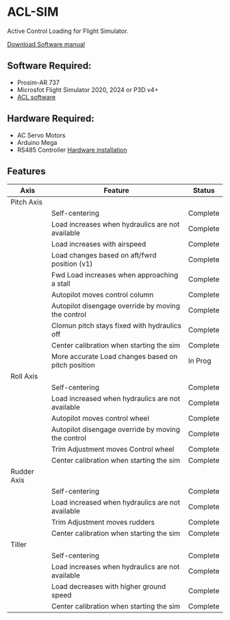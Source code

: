 # ACL-SIM
 Active Control Loading for Flight Simulator.

[Download Software manual](https://docs.google.com/document/d/1KazFxLndUraUICVV142zfowjpmU_UAafAoSC2X-yo0w/edit?usp=sharing)

## Software Required:
- Prosim-AR 737
- Microsfot Flight Simulator 2020, 2024 or P3D v4+
- [ACL software](https://github.com/vitaltechsol/ACL-SIM/releases)

## Hardware Required:
- AC Servo Motors
- Arduino Mega
- RS485 Controller
[Hardware installation](https://fabianb.medium.com/a-d862f927d0bf)


## Features 
 
| Axis        | Feature                                           | Status   |
| ----------- | ------------------------------------------------- | -------- |
| Pitch Axis  |                                                   |          |
|             | Self-centering                                    | Complete |
|             | Load increases when hydraulics are not available  | Complete |
|             | Load increases with airspeed                      | Complete |
|             | Load changes based on aft/fwrd position (v1)      | Complete |
|             | Fwd Load increases when approaching a stall       | Complete |
|             | Autopilot moves control column                    | Complete |
|             | Autopilot disengage override by moving the control| Complete |
|             | Clomun pitch stays fixed with hydraulics off      | Complete |
|             | Center calibration when starting the sim          | Complete |
|             | More accurate Load changes based on pitch position| In Prog  |
| Roll Axis   |                                                   |          |
|             | Self-centering                                    | Complete |
|             | Load increased when hydraulics are not available  | Complete |
|             | Autopilot moves control wheel                     | Complete |
|             | Autopilot disengage override by moving the control| Complete |
|             | Trim Adjustment moves Control wheel               | Complete |
|             | Center calibration when starting the sim          | Complete |
| Rudder Axis |                                                   |          |
|             | Self-centering                                    | Complete |
|             | Load increased when hydraulics are not available  | Complete |
|             | Trim Adjustment moves rudders                     | Complete |
|             | Center calibration when starting the sim          | Complete |
| Tiller      |                                                   |          |
|             | Self-centering                                    | Complete |
|             | Load increases when hydraulics are not available  | Complete |
|             | Load decreases with higher ground speed           | Complete |
|             | Center calibration when starting the sim          | Complete |
